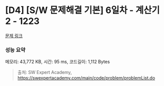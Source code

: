 # [D4] [S/W 문제해결 기본] 6일차 - 계산기2 - 1223 

[문제 링크](https://swexpertacademy.com/main/code/problem/problemDetail.do?contestProbId=AV14nnAaAFACFAYD) 

### 성능 요약

메모리: 43,772 KB, 시간: 95 ms, 코드길이: 1,112 Bytes



> 출처: SW Expert Academy, https://swexpertacademy.com/main/code/problem/problemList.do